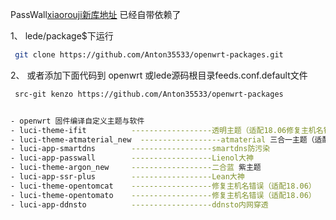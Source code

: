 

PassWall[xiaorouji新库地址](https://github.com/xiaorouji/openwrt-passwall.git) 已经自带依赖了
 


1、 lede/package$下运行


```bash
 git clone https://github.com/Anton35533/openwrt-packages.git
```

 2、 或者添加下面代码到 openwrt 或lede源码根目录feeds.conf.default文件
 
```bash
 src-git kenzo https://github.com/Anton35533/openwrt-packages


- openwrt 固件编译自定义主题与软件
- luci-theme-ifit          ------------------透明主题（适配18.06修复主机名错误）
- luci-theme-atmaterial_new  ------------------atmaterial 三合一主题（适配18.06）     
- luci-app-smartdns        ------------------smartdns防污染
- luci-app-passwall        ------------------Lienol大神 
- luci-theme-argon_new     ------------------二合蓝 紫主题
- luci-app-ssr-plus        ------------------Lean大神 
- luci-theme-opentomcat    ------------------修复主机名错误（适配18.06）  
- luci-theme-opentomato    ------------------修复主机名错误（适配18.06）
- luci-app-ddnsto          ------------------ddnsto内网穿透


